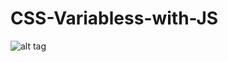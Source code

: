 # CSS-Variabless-with-JS

![alt tag](https://github.com/Sergii5854/CSS-Variabless-with-JS/master/img/town.jpg)
